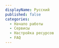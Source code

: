 ```yaml
---
displayName: Русский
published: false
categories:
  - Начало работы
  - Сервисы
  - Настройка ресурсов
  - FAQ
---
```


